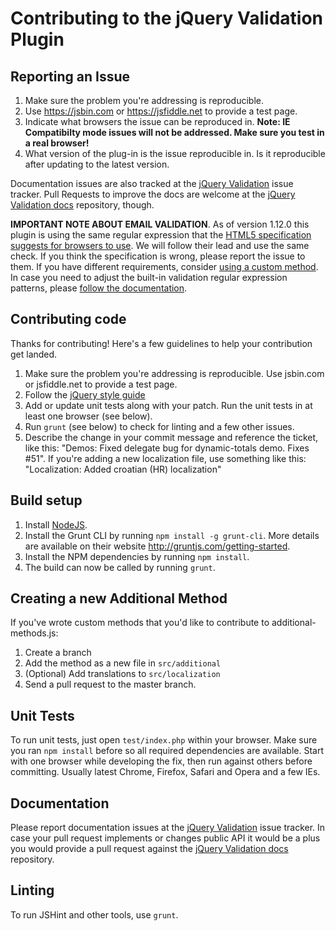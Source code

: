 # Contributing to the jQuery Validation Plugin

## Reporting an Issue

1. Make sure the problem you're addressing is reproducible.
2. Use https://jsbin.com or https://jsfiddle.net to provide a test page.
3. Indicate what browsers the issue can be reproduced in. **Note: IE Compatibilty mode issues will not be addressed. Make sure you test in a real browser!**
4. What version of the plug-in is the issue reproducible in. Is it reproducible after updating to the latest version.

Documentation issues are also tracked at the [jQuery Validation](https://github.com/jquery-validation/jquery-validation/issues) issue tracker.
Pull Requests to improve the docs are welcome at the [jQuery Validation docs](https://github.com/jquery-validation/validation-content) repository, though.

**IMPORTANT NOTE ABOUT EMAIL VALIDATION**. As of version 1.12.0 this plugin is using the same regular expression that the [HTML5 specification suggests for browsers to use](https://html.spec.whatwg.org/multipage/forms.html#valid-e-mail-address). We will follow their lead and use the same check. If you think the specification is wrong, please report the issue to them. If you have different requirements, consider [using a custom method](http://jqueryvalidation.org/jQuery.validator.addMethod/).
In case you need to adjust the built-in validation regular expression patterns, please [follow the documentation](http://jqueryvalidation.org/jQuery.validator.methods/).

## Contributing code

Thanks for contributing! Here's a few guidelines to help your contribution get landed.

1. Make sure the problem you're addressing is reproducible. Use jsbin.com or jsfiddle.net to provide a test page.
2. Follow the [jQuery style guide](http://contribute.jquery.com/style-guides/js)
3. Add or update unit tests along with your patch. Run the unit tests in at least one browser (see below).
4. Run `grunt` (see below) to check for linting and a few other issues.
5. Describe the change in your commit message and reference the ticket, like this: "Demos: Fixed delegate bug for dynamic-totals demo. Fixes #51". If you're adding a new localization file, use something like this: "Localization: Added croatian (HR) localization"

## Build setup

1. Install [NodeJS](http://nodejs.org).
2. Install the Grunt CLI by running `npm install -g grunt-cli`. More details are available on their website http://gruntjs.com/getting-started.
3. Install the NPM dependencies by running `npm install`.
4. The build can now be called by running `grunt`.

## Creating a new Additional Method

If you've wrote custom methods that you'd like to contribute to additional-methods.js:

1. Create a branch
2. Add the method as a new file in `src/additional`
3. (Optional) Add translations to `src/localization`
4. Send a pull request to the master branch.

## Unit Tests

To run unit tests, just open `test/index.php` within your browser. Make sure you ran `npm install` before so all required dependencies are available.
Start with one browser while developing the fix, then run against others before committing. Usually latest Chrome, Firefox, Safari and Opera and a few IEs.

## Documentation

Please report documentation issues at the [jQuery Validation](https://github.com/jquery-validation/jquery-validation/issues) issue tracker.
In case your pull request implements or changes public API it would be a plus you would provide a pull request against the [jQuery Validation docs](https://github.com/jquery-validation/validation-content) repository.

## Linting

To run JSHint and other tools, use `grunt`.
